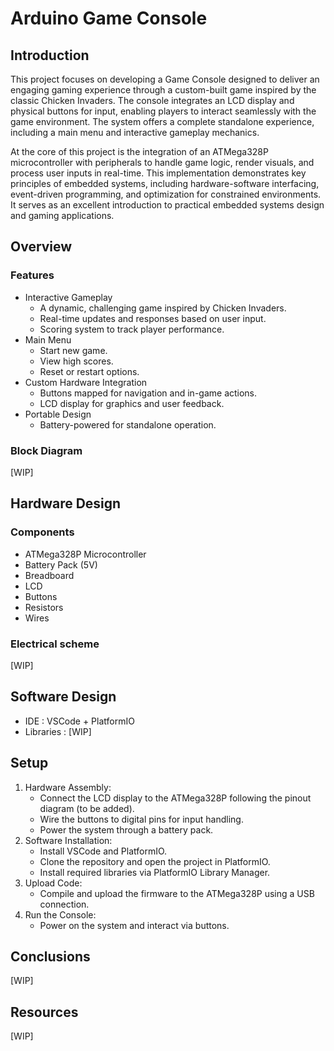 # Arduino Game Console
## Introduction

This project focuses on developing a Game Console designed to deliver an engaging gaming experience through a custom-built game inspired by the classic Chicken Invaders. The console integrates an LCD display and physical buttons for input, enabling players to interact seamlessly with the game environment. The system offers a complete standalone experience, including a main menu and interactive gameplay mechanics.

At the core of this project is the integration of an ATMega328P microcontroller with peripherals to handle game logic, render visuals, and process user inputs in real-time. This implementation demonstrates key principles of embedded systems, including hardware-software interfacing, event-driven programming, and optimization for constrained environments. It serves as an excellent introduction to practical embedded systems design and gaming applications.

## Overview
### Features
- Interactive Gameplay
    - A dynamic, challenging game inspired by Chicken Invaders.
    - Real-time updates and responses based on user input.
    - Scoring system to track player performance.
- Main Menu
    - Start new game.
    - View high scores.
    - Reset or restart options.
- Custom Hardware Integration
    - Buttons mapped for navigation and in-game actions.
    - LCD display for graphics and user feedback.
- Portable Design
    - Battery-powered for standalone operation.

### Block Diagram

[WIP]

## Hardware Design
### Components
- ATMega328P Microcontroller
- Battery Pack (5V)
- Breadboard
- LCD
- Buttons
- Resistors
- Wires

### Electrical scheme
[WIP]

## Software Design
- IDE : VSCode + PlatformIO
- Libraries : [WIP]

## Setup
1. Hardware Assembly:
    - Connect the LCD display to the ATMega328P following the pinout diagram (to be added).
    - Wire the buttons to digital pins for input handling.
    - Power the system through a battery pack.
2. Software Installation:
    - Install VSCode and PlatformIO.
    - Clone the repository and open the project in PlatformIO.
    - Install required libraries via PlatformIO Library Manager.
3. Upload Code:
    - Compile and upload the firmware to the ATMega328P using a USB connection.
4. Run the Console:
    - Power on the system and interact via buttons.

## Conclusions
[WIP]

## Resources
[WIP]